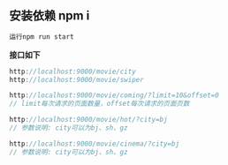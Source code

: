 ## 安装依赖 npm i

```js
运行npm run start
```

**接口如下**
```js
http://localhost:9000/movie/city
http://localhost:9000/movie/swiper

```

```js
http://localhost:9000/movie/coming/?limit=10&offset=0
// limit每次请求的页面数量，offset每次请求的页面页数
```

```js
http://localhost:9000/movie/hot/?city=bj
// 参数说明: city可以为bj、sh、gz

http://localhost:9000/movie/cinema/?city=bj
// 参数说明: city可以为bj、sh、gz
```